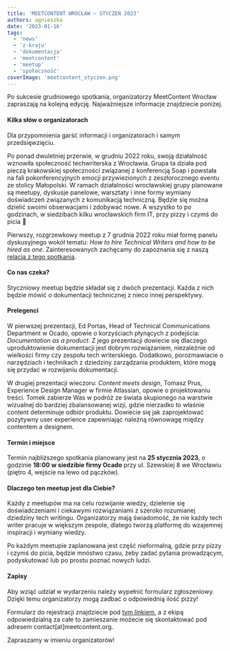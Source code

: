 ```yaml
---
title: 'MEETCONTENT WROCŁAW – STYCZEŃ 2023'
authors: agnieszka
date: '2023-01-16'
tags:
  - 'news'
  - 'z-kraju'
  - 'dokumentacja'
  - 'meetcontent'
  - 'meetup'
  - 'społeczność'
coverImage: 'meetcontent_styczen.png'
---
```


Po sukcesie grudniowego spotkania, organizatorzy MeetContent Wrocław zapraszają
na kolejną edycję. Najważniejsze informacje znajdziecie poniżej.

<!--truncate-->

#### Kilka słów o organizatorach

Dla przypomnienia garść informacji i organizatorach i samym przedsięwzięciu.

Po ponad dwuletniej przerwie, w grudniu 2022 roku, swoją działalność wznowiła
społeczność techwriterska z Wrocławia. Grupa ta działa pod pieczą krakowskiej
społeczności związanej z konferencją Soap i powstała na fali pokonferencyjnych
emocji przywiezionych z zeszłorocznego eventu ze stolicy Małopolski. W ramach
działalności wrocławskiej grupy planowane są meetupy, dyskusje panelowe,
warsztaty i inne formy wymiany doświadczeń związanych z komunikacją techniczną.
Będzie się można dzielić swoimi obserwacjami i zdobywać nowe. A wszystko to po
godzinach, w siedzibach kilku wrocławskich firm IT, przy pizzy i czymś do picia
🙂

Pierwszy, rozgrzewkowy meetup z 7 grudnia 2022 roku miał formę panelu
dyskusyjnego wokół tematu: _How to hire Technical Writers and how to be hired as
one_. Zainteresowanych zachęcamy do zapoznania się z naszą
[relacją z tego spotkania](http://techwriter.pl/meetcontentwro-wraca/).

#### Co nas czeka?

Styczniowy meetup będzie składał się z dwóch prezentacji. Każda z nich będzie
mówić o dokumentacji technicznej z nieco innej perspektywy.

#### Prelegenci

W pierwszej prezentacji, Ed Portas, Head of Technical Communications Department
w Ocado, opowie o korzyściach płynących z podejścia: _Documentation as a
product_. Z jego prezentacji dowiecie się dlaczego uproduktowienie dokumentacji
jest dobrym rozwiązaniem, niezależnie od wielkości firmy czy zespołu tech
writerskiego. Dodatkowo, porozmawiacie o narzędziach i technikach z dziedziny
zarządzania produktem, które mogą się przydać w rozwijaniu dokumentacji.

W drugiej prezentacji wieczoru: _Content meets design_, Tomasz Prus, Experience
Design Manager w firmie Atlassian, opowie o projektowaniu treści. Tomek zabierze
Was w podróż ze świata skupionego na warstwie wizualnej do bardziej
zbalansowanej wizji, gdzie nierzadko to właśnie content determinuje odbiór
produktu. Dowiecie się jak zaprojektować pozytywny user experience zapewniając
należną równowagę między contentem a designem.

#### Termin i miejsce

Termin najbliższego spotkania planowany jest na **25 stycznia 2023**, o godzinie
**18:00** **w siedzibie firmy Ocado** przy ul. Szewskiej 8 we Wrocławiu (piętro
4, wejście na lewo od pączków).

#### Dlaczego ten meetup jest dla Ciebie?

Każdy z meetupów ma na celu rozwijanie wiedzy, dzielenie się doświadczeniami i
ciekawymi rozwiązaniami z szeroko rozumianej dziedziny tech writingu.
Organizatorzy mają świadomość, że nie każdy tech writer pracuje w większym
zespole, dlatego tworzą platformę do wzajemnej inspiracji i wymiany wiedzy.

Po każdym meetupie zaplanowana jest część nieformalną, gdzie przy pizzy i czymś
do picia, będzie mnóstwo czasu, żeby zadać pytania prowadzącym, podyskutować lub
po prostu poznać nowych ludzi.

#### Zapisy

Aby wziąć udział w wydarzeniu należy wypełnić formularz zgłoszeniowy. Dzięki
temu organizatorzy mogą zadbać o odpowiednią ilość pizzy!

Formularz do rejestracji znajdziecie pod
[tym linkiem](https://docs.google.com/forms/d/e/1FAIpQLSdPJy-ilzv8khejOQqz_dg499QIpNKweL-Xf8703WLTNQLCrQ/viewform?usp=sf_link),
a z ekipą odpowiedzialną za całe to zamieszanie możecie się skontaktować pod
adresem contact\[at\]meetcontent.org.

Zapraszamy w imieniu organizatorów!
